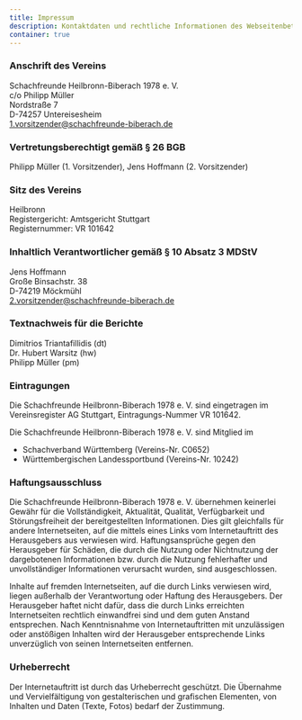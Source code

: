 ```yaml
---
title: Impressum
description: Kontaktdaten und rechtliche Informationen des Webseitenbetreibers.
container: true
---
```


### Anschrift des Vereins

Schachfreunde Heilbronn-Biberach 1978 e.&nbsp;V.\
c/o Philipp Müller\
Nordstraße 7\
D-74257 Untereisesheim\
1.vorsitzender@schachfreunde-biberach.de

### Vertretungsberechtigt gemäß § 26 BGB

Philipp Müller (1. Vorsitzender), Jens Hoffmann (2. Vorsitzender)

### Sitz des Vereins

Heilbronn\
Registergericht: Amtsgericht Stuttgart\
Registernummer: VR 101642

### Inhaltlich Verantwortlicher gemäß § 10 Absatz 3 MDStV

Jens Hoffmann\
Große Binsachstr. 38\
D-74219 Möckmühl\
2.vorsitzender@schachfreunde-biberach.de

### Textnachweis für die Berichte

Dimitrios Triantafillidis (dt)\
Dr. Hubert Warsitz (hw)\
Philipp Müller (pm)

### Eintragungen

Die Schachfreunde Heilbronn-Biberach 1978 e.&nbsp;V. sind eingetragen im Vereinsregister AG Stuttgart, Eintragungs-Nummer VR 101642.

Die Schachfreunde Heilbronn-Biberach 1978 e.&nbsp;V. sind Mitglied im

- Schachverband Württemberg (Vereins-Nr. C0652)
- Württembergischen Landessportbund (Vereins-Nr. 10242)

### Haftungsausschluss

Die Schachfreunde Heilbronn-Biberach 1978 e.&nbsp;V. übernehmen keinerlei Gewähr für die Vollständigkeit, Aktualität, Qualität, Verfügbarkeit und Störungsfreiheit der bereitgestellten Informationen. Dies gilt gleichfalls für andere Internetseiten, auf die mittels eines Links vom Internetauftritt des Herausgebers aus verwiesen wird. Haftungsansprüche gegen den Herausgeber für Schäden, die durch die Nutzung oder Nichtnutzung der dargebotenen Informationen bzw. durch die Nutzung fehlerhafter und unvollständiger Informationen verursacht wurden, sind ausgeschlossen.

Inhalte auf fremden Internetseiten, auf die durch Links verwiesen wird, liegen außerhalb der Verantwortung oder Haftung des Herausgebers. Der Herausgeber haftet nicht dafür, dass die durch Links erreichten Internetseiten rechtlich einwandfrei sind und dem guten Anstand entsprechen. Nach Kenntnisnahme von Internetauftritten mit unzulässigen oder anstößigen Inhalten wird der Herausgeber entsprechende Links unverzüglich von seinen Internetseiten entfernen.

### Urheberrecht

Der Internetauftritt ist durch das Urheberrecht geschützt. Die Übernahme und Vervielfältigung von gestalterischen und grafischen Elementen, von Inhalten und Daten (Texte, Fotos) bedarf der Zustimmung.
